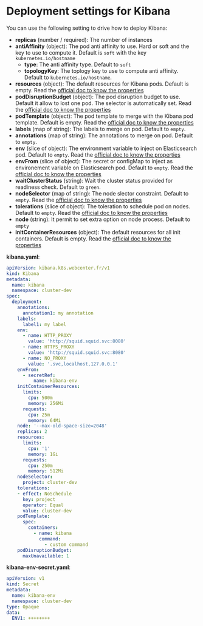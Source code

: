 # Deployment settings for Kibana


You can use the following setting to drive how to deploy Kibana:
- **replicas** (number / required): The number of instances
- **antiAffinity** (object): The pod anti affinity to use. Hard or soft and the key to use to compute it. Default is `soft` with the key `kubernetes.io/hostname`
  - **type**: The anti affinity type. Default to `soft`
  - **topologyKey**: The toplogy key to use to compute anti affinity. Default to `kubernetes.io/hostname`.
- **resources** (object): The default resources for Kibana pods. Default is empty. Read the [official doc to know the properties](https://kubernetes.io/docs/concepts/configuration/manage-resources-containers/)
- **podDisruptionBudget** (object): The pod disruption budget to use. Default it allow to lost one pod. The selector is automatically set. Read the [official doc to know the properties](https://kubernetes.io/docs/tasks/run-application/configure-pdb/)
- **podTemplate** (object): The pod template to merge with the Kibana pod template. Default is empty. Read the [official doc to know the properties](https://kubernetes.io/docs/concepts/workloads/pods/)
- **labels** (map of string): The labels to merge on pod. Default to `empty`.
- **annotations** (map of string): The annotations to merge on pod. Default to `empty`.
- **env** (slice of object): The environment variable to inject on Elasticsearch pod. Default to `empty`. Read the [official doc to know the properties](https://kubernetes.io/docs/tasks/inject-data-application/define-environment-variable-container/)
- **envFrom** (slice of object): The secret or configMap to inject as environement variable on Elasticsearch pod. Default to `empty`. Read the [official doc to know the properties](https://kubernetes.io/docs/tasks/inject-data-application/define-environment-variable-container/)
- **waitClusterStatus** (string): Wait the cluster status provided for readiness check. Default to `green`.
- **nodeSelector** (map of string): The node slector constraint. Default to `empty`. Read the [official doc to know the properties](https://kubernetes.io/docs/concepts/scheduling-eviction/assign-pod-node/)
- **tolerations** (slice of object): The toleration to schedule pod on nodes. Default to `empty`. Read the [official doc to know the properties](https://kubernetes.io/docs/concepts/scheduling-eviction/taint-and-toleration/)
- **node** (string): It permit to set extra option on node process. Default to `empty`
- **initContainerResources** (object): The default resources for all init containers. Default is empty. Read the [official doc to know the properties](https://kubernetes.io/docs/concepts/configuration/manage-resources-containers/)

**kibana.yaml**:
```yaml
apiVersion: kibana.k8s.webcenter.fr/v1
kind: Kibana
metadata:
  name: kibana
  namespace: cluster-dev
spec:
  deployment:
    annotations:
      annotation1: my annotation
    labels:
      label1: my label
    env:
      - name: HTTP_PROXY
        value: 'http://squid.squid.svc:8080'
      - name: HTTPS_PROXY
        value: 'http://squid.squid.svc:8080'
      - name: NO_PROXY
        value: '.svc,localhost,127.0.0.1'
    envFrom:
      - secretRef:
          name: kibana-env
    initContainerResources:
      limits:
        cpu: 500m
        memory: 256Mi
      requests:
        cpu: 25m
        memory: 64Mi
    node: '--max-old-space-size=2048'
    replicas: 2
    resources:
      limits:
        cpu: '1'
        memory: 1Gi
      requests:
        cpu: 250m
        memory: 512Mi
    nodeSelector:
      project: cluster-dev
    tolerations:
    - effect: NoSchedule
      key: project
      operator: Equal
      value: cluster-dev
    podTemplate:
      spec:
        containers:
          - name: kibana
            command:
              - custom command
    podDisruptionBudget:
      maxUnavailable: 1    
```

**kibana-env-secret.yaml**:
```yaml
apiVersion: v1
kind: Secret
metadata:
  name: kibana-env
  namespace: cluster-dev
type: Opaque
data:
  ENV1: ++++++++
```

